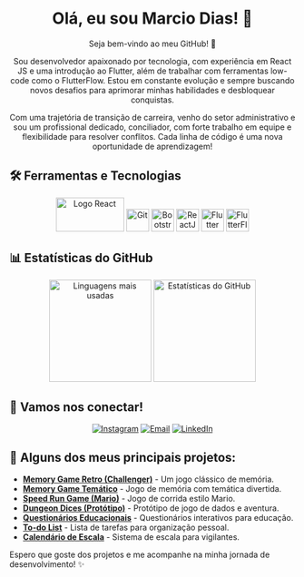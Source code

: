 <div align="center">
  <h1>Olá, eu sou <strong>Marcio Dias</strong>! 👋</h1>
  <p>Seja bem-vindo ao meu GitHub! 🚀</p>

  <p>Sou desenvolvedor apaixonado por tecnologia, com experiência em React JS e uma introdução ao Flutter, além de trabalhar com ferramentas low-code como o FlutterFlow. Estou em constante evolução e sempre buscando novos desafios para aprimorar minhas habilidades e desbloquear conquistas.</p>

  <p>Com uma trajetória de transição de carreira, venho do setor administrativo e sou um profissional dedicado, conciliador, com forte trabalho em equipe e flexibilidade para resolver conflitos. Cada linha de código é uma nova oportunidade de aprendizagem!</p>
</div>

## 🛠 Ferramentas e Tecnologias

<div align="center">
  <img src="https://encrypted-tbn0.gstatic.com/images?q=tbn:ANd9GcQF8l32-gmw-7zYX-rB9VRoJVcrmlHHgD_tEg&usqp=CAU" width="120" height="60" alt="Logo React"/>
  <img src="https://cdn.jsdelivr.net/gh/devicons/devicon/icons/git/git-original.svg" width="40" height="40" alt="Git"/>
  <img src="https://cdn.iconscout.com/icon/free/png-256/bootstrap-6-1175203.png" width="40" height="40" alt="Bootstrap"/>
  <img src="https://upload.wikimedia.org/wikipedia/commons/1/17/React_logo.svg" width="40" height="40" alt="ReactJS"/>
  <img src="https://upload.wikimedia.org/wikipedia/commons/0/0f/Flutter_logo_2023.svg" width="40" height="40" alt="Flutter"/>
  <img src="https://upload.wikimedia.org/wikipedia/commons/8/8c/FlutterFlow_logo.svg" width="40" height="40" alt="FlutterFlow"/>
</div>

## 📊 Estatísticas do GitHub

<div align="center">
  <img height="180em" src="https://github-readme-stats.vercel.app/api/top-langs/?username=MarcioBADias&layout=compact&langs_count=7&theme=dracula" alt="Linguagens mais usadas"/>
  <img height="180em" src="https://github-readme-stats.vercel.app/api?username=MarcioBADias&show_icons=true&theme=dracula&include_all_commits=true&count_private=true" alt="Estatísticas do GitHub"/>
</div>

## 📱 Vamos nos conectar!

<div align="center">
  <a href="https://instagram.com/marcio_nr" target="_blank"><img src="https://img.shields.io/badge/-Instagram-%23E4405F?style=for-the-badge&logo=instagram&logoColor=white" target="_blank" alt="Instagram"></a>
  <a href="mailto:marcio.b.a.dias@gmail.com"><img src="https://img.shields.io/badge/Gmail-D14836?style=for-the-badge&logo=gmail&logoColor=white" target="_blank" alt="Email"></a>
  <a href="https://www.linkedin.com/in/marcio-breno-augusto-dias-23a84ab4" target="_blank"><img src="https://img.shields.io/badge/-LinkedIn-%230077B5?style=for-the-badge&logo=linkedin&logoColor=white" target="_blank" alt="LinkedIn"></a>
</div>

## 🧩 Alguns dos meus principais projetos:

- **[Memory Game Retro (Challenger)](https://memory-game-challenger-code.netlify.app/)** - Um jogo clássico de memória.
- **[Memory Game Temático](https://memorygameadventuretime.netlify.app/)** - Jogo de memória com temática divertida.
- **[Speed Run Game (Mario)](https://mario-run.netlify.app/)** - Jogo de corrida estilo Mario.
- **[Dungeon Dices (Protótipo)](https://dungeons-dices.netlify.app/)** - Protótipo de jogo de dados e aventura.
- **[Questionários Educacionais](https://turma-do-miguel.netlify.app/)** - Questionários interativos para educação.
- **[To-do List](https://lista-de-tarefas-ou-contas.netlify.app/)** - Lista de tarefas para organização pessoal.
- **[Calendário de Escala](https://escala-vigias-setra.netlify.app/)** - Sistema de escala para vigilantes.

Espero que goste dos projetos e me acompanhe na minha jornada de desenvolvimento! ✨
